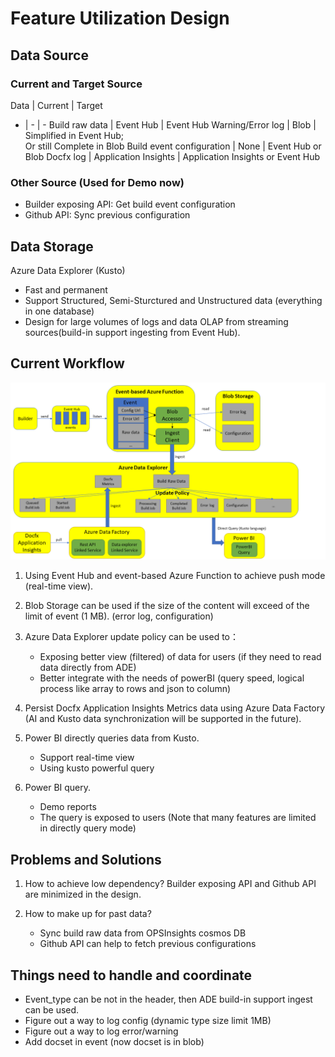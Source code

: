 # Feature Utilization Design

## Data Source

### Current and Target Source

Data | Current | Target
- | - | -
Build raw data | Event Hub | Event Hub
Warning/Error log | Blob | Simplified in Event Hub;<br> Or still Complete in Blob
Build event configuration | None | Event Hub or Blob
Docfx log | Application Insights | Application Insights or Event Hub

### Other Source (Used for Demo now)

+ Builder exposing API: Get build event configuration
+ Github API: Sync previous configuration

## Data Storage

Azure Data Explorer (Kusto)

+ Fast and permanent
+ Support Structured, Semi-Sturctured and Unstructured data (everything in one database)
+ Design for large volumes of logs and data OLAP from streaming sources(build-in support ingesting from Event Hub).

## Current Workflow

![workflow](./Materials/Event-Hub-to-ADE-workflow2.png)

1. Using Event Hub and event-based Azure Function to achieve push mode (real-time view).

2. Blob Storage can be used if the size of the content will exceed of the limit of event (1 MB). (error log, configuration)

3. Azure Data Explorer update policy can be used to：
    + Exposing better view (filtered) of data for users (if they need to read data directly from ADE)
    + Better integrate with the needs of powerBI (query speed, logical process like array to rows and json to column)

4. Persist Docfx Application Insights Metrics data using Azure Data Factory (AI and Kusto data synchronization will be supported in the future).

5. Power BI directly queries data from Kusto.
    + Support real-time view
    + Using kusto powerful query

6. Power BI query.
    + Demo reports
    + The query is exposed to users
    (Note that many features are limited in directly query mode)

## Problems and Solutions

1. How to achieve low dependency?
Builder exposing API and Github API are minimized in the design.

2. How to make up for past data?
    + Sync build raw data from OPSInsights cosmos DB
    + Github API can help to fetch previous configurations

## Things need to handle and coordinate

+ Event_type can be not in the header, then ADE build-in support ingest can be used.
+ Figure out a way to log config (dynamic type size limit 1MB)
+ Figure out a way to log error/warning
+ Add docset in event (now docset is in blob)
